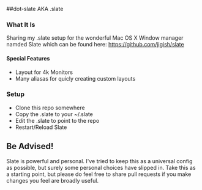 
##dot-slate AKA .slate

### What It Is

Sharing my .slate setup for the wonderful Mac OS X Window manager namded Slate which can be
found here: https://github.com/jigish/slate

#### Special Features

  - Layout for 4k Monitors
  - Many aliasas for quicly creating custom layouts

### Setup

  - Clone this repo somewhere
  - Copy the .slate to your ~/.slate
  - Edit the .slate to point to the repo
  - Restart/Reload Slate

## Be Advised!

Slate is powerful and personal.  I've tried to keep this as a universal config as possible, but
surely some personal choices have slipped in.  Take this as a starting point, but please do feel
free to share pull requests if you make changes you feel are broadly useful.
